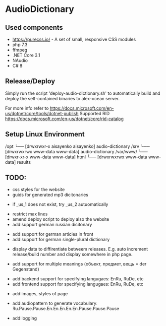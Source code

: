 ﻿# AudioDictionary

Used components
---------------
- https://purecss.io/ - A set of small, responsive CSS modules
- php 7.3
- ffmpeg
- .NET Core 3.1
- NAudio
- C# 8


Release/Deploy
-------
Simply run the script 'deploy-audio-dictionary.sh' to automatically build and deploy the self-contained binaries to alex-ocean server.

For more info refer to https://docs.microsoft.com/en-us/dotnet/core/tools/dotnet-publish
Supported RID https://docs.microsoft.com/en-us/dotnet/core/rid-catalog

Setup Linux Environment
-----------------------
/opt
└── [drwxrwxr-x aisayenko aisayenko]  audio-dictionary
/srv
└── [drwxrwxrwx www-data www-data]  audio-dictionary
/var/www/
└── [drwxr-xr-x www-data www-data]  html
    └── [drwxrwxrwx www-data www-data]  results


TODO:
-----
+ css styles for the website
+ guids for generated mp3 dicitonaries
- if _us_1 does not exist, try _us_2 autuomatically
+ restrict max lines
+ amend deploy script to deploy also the website
+ add support german russian dicitonary
- add support for german articles in front
- add support for german single-plural dictionary
+ display data to diffirentiate betweem releases. E.g. auto increment release/build number and display somewhere in php page.
- add support for multiple meanings (объект, предмет, вещь = der Gegenstand)
+ add backend support for specifying langugaes: EnRu, RuDe, etc
+ add frontend support for specifying langugaes: EnRu, RuDe, etc
- add images, styles of page
+ add audiopattern to generate vocabulary: Ru.Pause.Pause.En.En.En.En.En.Pause.Pause.Pause
- add logging